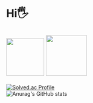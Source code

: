 # Hi🖐
<a href="https://blog.naver.com/hoonih1004" target="_blank"><img width="100px" src="https://img.shields.io/badge/BLOG-3DDC84?style=for-the-badge&logo=Naver&logoColor=FFFFFF"/></a>
<a href="https://www.instagram.com/dev_hoonih/" target="_blank"><img width="108px" src="https://img.shields.io/badge/INSTA-E4405F?style=for-the-badge&logo=Instagram&logoColor=FFFFFF"/></a>
---
[![Solved.ac Profile](http://mazassumnida.wtf/api/v2/generate_badge?boj=hoonih)](https://solved.ac/hoonih/)
<br>
![Anurag's GitHub stats](https://github-readme-stats.vercel.app/api?username=hoonih&show_icons=true&theme=radical)
